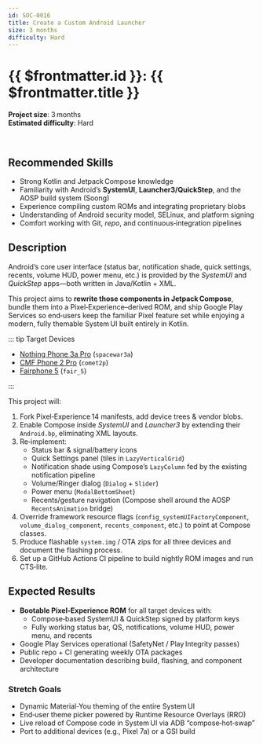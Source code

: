 ```yaml
---
id: SOC-0016
title: Create a Custom Android Launcher
size: 3 months
difficulty: Hard
---
```


# {{ $frontmatter.id }}: {{ $frontmatter.title }}

**Project size**: 3 months\
**Estimated difficulty**: Hard

<div style="width: 100%; display: grid; grid-template-columns: 1fr 1fr; grid-auto-rows: min-content; gap: 1rem; align-items: start">
  <a href="/images/dock.png">
    <img src="/images/dock.png" alt="">
  </a>
  <a href="/images/dock-with-search.png">
    <img src="/images/dock-with-search.png" alt="">
  </a>
  <a href="/images/widget-timeline.png">
    <img src="/images/widget-timeline.png" alt="">
  </a>
  <a href="/images/ava-cards.png">
    <img src="/images/ava-cards.png" alt="">
  </a>
</div>

## Recommended Skills

- Strong Kotlin and Jetpack Compose knowledge
- Familiarity with Android’s **SystemUI**, **Launcher3/QuickStep**, and the AOSP build system (Soong)
- Experience compiling custom ROMs and integrating proprietary blobs
- Understanding of Android security model, SELinux, and platform signing
- Comfort working with Git, _repo_, and continuous‑integration pipelines

## Description

Android’s core user interface (status bar, notification shade, quick settings, recents, volume HUD, power menu, etc.) is provided by the _SystemUI_ and _QuickStep_ apps—both written in Java/Kotlin + XML.

This project aims to **rewrite those components in Jetpack Compose**, bundle them into a Pixel‑Experience–derived ROM, and ship Google Play Services so end‑users keep the familiar Pixel feature set while enjoying a modern, fully themable System UI built entirely in Kotlin.

::: tip Target Devices

- [Nothing Phone 3a Pro](https://us.nothing.tech/pages/phone-3a-pro) (`spacewar3a`)
- [CMF Phone 2 Pro](https://us.nothing.tech/pages/cmf-phone-2-pro) (`comet2p`)
- [Fairphone 5](https://shop.fairphone.com/fairphone-5) (`fair_5`)

:::

This project will:

1. Fork Pixel‑Experience 14 manifests, add device trees & vendor blobs.
2. Enable Compose inside _SystemUI_ and _Launcher3_ by extending their `Android.bp`, eliminating XML layouts.
3. Re‑implement:
   - Status bar & signal/battery icons
   - Quick Settings panel (tiles in `LazyVerticalGrid`)
   - Notification shade using Compose’s `LazyColumn` fed by the existing notification pipeline
   - Volume/Ringer dialog (`Dialog` + `Slider`)
   - Power menu (`ModalBottomSheet`)
   - Recents/gesture navigation (Compose shell around the AOSP `RecentsAnimation` bridge)
4. Override framework resource flags (`config_systemUIFactoryComponent`, `volume_dialog_component`, `recents_component`, etc.) to point at Compose classes.
5. Produce flashable `system.img` / OTA zips for all three devices and document the flashing process.
6. Set up a GitHub Actions CI pipeline to build nightly ROM images and run CTS‑lite.

## Expected Results

- **Bootable Pixel‑Experience ROM** for all target devices with:
  - Compose‑based SystemUI & QuickStep signed by platform keys
  - Fully working status bar, QS, notifications, volume HUD, power menu, and recents
- Google Play Services operational (SafetyNet / Play Integrity passes)
- Public repo + CI generating weekly OTA packages
- Developer documentation describing build, flashing, and component architecture

### Stretch Goals

- Dynamic Material‑You theming of the entire System UI
- End‑user theme picker powered by Runtime Resource Overlays (RRO)
- Live reload of Compose code in System UI via ADB “compose‑hot‑swap”
- Port to additional devices (e.g., Pixel 7a) or a GSI build
